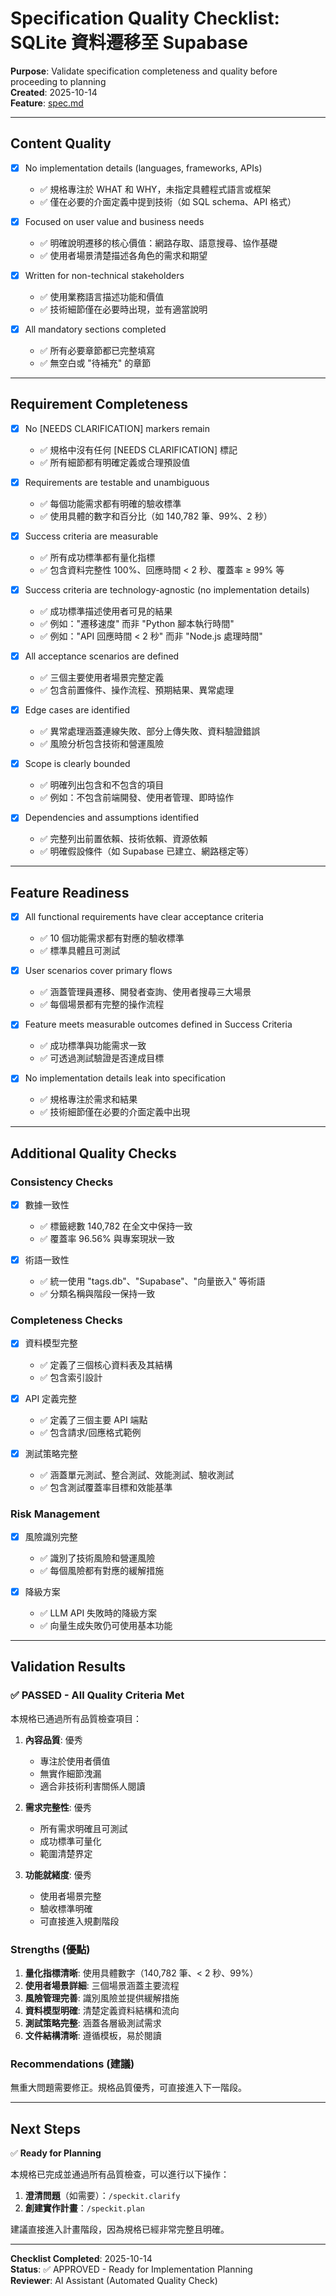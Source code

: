 # Specification Quality Checklist: SQLite 資料遷移至 Supabase

**Purpose**: Validate specification completeness and quality before proceeding to planning  
**Created**: 2025-10-14  
**Feature**: [spec.md](../spec.md)

---

## Content Quality

- [x] No implementation details (languages, frameworks, APIs)
  - ✅ 規格專注於 WHAT 和 WHY，未指定具體程式語言或框架
  - ✅ 僅在必要的介面定義中提到技術（如 SQL schema、API 格式）
  
- [x] Focused on user value and business needs
  - ✅ 明確說明遷移的核心價值：網路存取、語意搜尋、協作基礎
  - ✅ 使用者場景清楚描述各角色的需求和期望
  
- [x] Written for non-technical stakeholders
  - ✅ 使用業務語言描述功能和價值
  - ✅ 技術細節僅在必要時出現，並有適當說明
  
- [x] All mandatory sections completed
  - ✅ 所有必要章節都已完整填寫
  - ✅ 無空白或 "待補充" 的章節

---

## Requirement Completeness

- [x] No [NEEDS CLARIFICATION] markers remain
  - ✅ 規格中沒有任何 [NEEDS CLARIFICATION] 標記
  - ✅ 所有細節都有明確定義或合理預設值
  
- [x] Requirements are testable and unambiguous
  - ✅ 每個功能需求都有明確的驗收標準
  - ✅ 使用具體的數字和百分比（如 140,782 筆、99%、2 秒）
  
- [x] Success criteria are measurable
  - ✅ 所有成功標準都有量化指標
  - ✅ 包含資料完整性 100%、回應時間 < 2 秒、覆蓋率 ≥ 99% 等
  
- [x] Success criteria are technology-agnostic (no implementation details)
  - ✅ 成功標準描述使用者可見的結果
  - ✅ 例如："遷移速度" 而非 "Python 腳本執行時間"
  - ✅ 例如："API 回應時間 < 2 秒" 而非 "Node.js 處理時間"
  
- [x] All acceptance scenarios are defined
  - ✅ 三個主要使用者場景完整定義
  - ✅ 包含前置條件、操作流程、預期結果、異常處理
  
- [x] Edge cases are identified
  - ✅ 異常處理涵蓋連線失敗、部分上傳失敗、資料驗證錯誤
  - ✅ 風險分析包含技術和營運風險
  
- [x] Scope is clearly bounded
  - ✅ 明確列出包含和不包含的項目
  - ✅ 例如：不包含前端開發、使用者管理、即時協作
  
- [x] Dependencies and assumptions identified
  - ✅ 完整列出前置依賴、技術依賴、資源依賴
  - ✅ 明確假設條件（如 Supabase 已建立、網路穩定等）

---

## Feature Readiness

- [x] All functional requirements have clear acceptance criteria
  - ✅ 10 個功能需求都有對應的驗收標準
  - ✅ 標準具體且可測試
  
- [x] User scenarios cover primary flows
  - ✅ 涵蓋管理員遷移、開發者查詢、使用者搜尋三大場景
  - ✅ 每個場景都有完整的操作流程
  
- [x] Feature meets measurable outcomes defined in Success Criteria
  - ✅ 成功標準與功能需求一致
  - ✅ 可透過測試驗證是否達成目標
  
- [x] No implementation details leak into specification
  - ✅ 規格專注於需求和結果
  - ✅ 技術細節僅在必要的介面定義中出現

---

## Additional Quality Checks

### Consistency Checks

- [x] 數據一致性
  - ✅ 標籤總數 140,782 在全文中保持一致
  - ✅ 覆蓋率 96.56% 與專案現狀一致
  
- [x] 術語一致性
  - ✅ 統一使用 "tags.db"、"Supabase"、"向量嵌入" 等術語
  - ✅ 分類名稱與階段一保持一致

### Completeness Checks

- [x] 資料模型完整
  - ✅ 定義了三個核心資料表及其結構
  - ✅ 包含索引設計
  
- [x] API 定義完整
  - ✅ 定義了三個主要 API 端點
  - ✅ 包含請求/回應格式範例
  
- [x] 測試策略完整
  - ✅ 涵蓋單元測試、整合測試、效能測試、驗收測試
  - ✅ 包含測試覆蓋率目標和效能基準

### Risk Management

- [x] 風險識別完整
  - ✅ 識別了技術風險和營運風險
  - ✅ 每個風險都有對應的緩解措施
  
- [x] 降級方案
  - ✅ LLM API 失敗時的降級方案
  - ✅ 向量生成失敗仍可使用基本功能

---

## Validation Results

### ✅ PASSED - All Quality Criteria Met

本規格已通過所有品質檢查項目：

1. **內容品質**: 優秀
   - 專注於使用者價值
   - 無實作細節洩漏
   - 適合非技術利害關係人閱讀

2. **需求完整性**: 優秀
   - 所有需求明確且可測試
   - 成功標準可量化
   - 範圍清楚界定

3. **功能就緒度**: 優秀
   - 使用者場景完整
   - 驗收標準明確
   - 可直接進入規劃階段

### Strengths (優點)

1. **量化指標清晰**: 使用具體數字（140,782 筆、< 2 秒、99%）
2. **使用者場景詳細**: 三個場景涵蓋主要流程
3. **風險管理完善**: 識別風險並提供緩解措施
4. **資料模型明確**: 清楚定義資料結構和流向
5. **測試策略完整**: 涵蓋各層級測試需求
6. **文件結構清晰**: 遵循模板，易於閱讀

### Recommendations (建議)

無重大問題需要修正。規格品質優秀，可直接進入下一階段。

---

## Next Steps

✅ **Ready for Planning**

本規格已完成並通過所有品質檢查，可以進行以下操作：

1. **澄清問題**（如需要）：`/speckit.clarify`
2. **創建實作計畫**：`/speckit.plan`

建議直接進入計畫階段，因為規格已經非常完整且明確。

---

**Checklist Completed**: 2025-10-14  
**Status**: ✅ APPROVED - Ready for Implementation Planning  
**Reviewer**: AI Assistant (Automated Quality Check)


